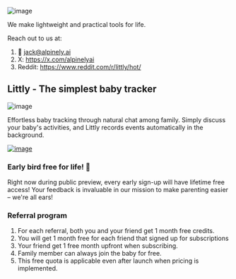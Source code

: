 ![image](https://github.com/user-attachments/assets/1b0cef08-f0bb-4ae2-a0f2-2c1ac934fe66)

We make lightweight and practical tools for life.

Reach out to us at:

1. 📮 <jack@alpinely.ai>
2. X: <https://x.com/alpinelyai>
3. Reddit: <https://www.reddit.com/r/littly/hot/>

## Littly - The simplest baby tracker

![image](https://github.com/user-attachments/assets/d581ed53-a852-4875-bb3a-d60c6b6f4407) 

Effortless baby tracking through natural chat among family. Simply discuss your baby's activities, and Littly records events automatically in the background.



[![image](https://github.com/user-attachments/assets/a38a8945-baac-4b15-8fde-a8dbf1e3345c)](https://apps.apple.com/us/app/littly-smart-baby-tracker/id6550890095)



### Early bird free for life! 🎉
Right now during public preview, every early sign-up will have lifetime free access! Your feedback is invaluable in our mission to make parenting easier – we're all ears!

### Referral program
1. For each referral, both you and your friend get 1 month free credits.
  2. You will get 1 month free for each friend that signed up for subscriptions
  3. Your friend get 1 free month upfront when subscribing.
4. Family member can always join the baby for free.
5. This free quota is applicable even after launch when pricing is implemented.


<!---
## Connecting to your audio books library
Self-service upload is coming soon! Before that feel free to ask <jack@alpinely.ai> to help you upload.

## How to get audio from libro.fm?
![image](https://github.com/jack2684/alpinely.ai/assets/1225301/9abbe9ee-4705-4015-9074-0faa6f053b23)

[libro.fm](https://libro.fm/) is a great platform that support mp3 download officically. Simply go to your library and download: [https://libro.fm/user/library ](https://libro.fm/user/library )

## How to get audio from audible?
![image](https://github.com/jack2684/alpinely.ai/assets/1225301/e7eb055b-b01f-477b-a257-fa90d9bf6b01)


There is free open-source tools like [Libation](https://github.com/rmcrackan/Libation) to download audio book mp3 + cue. Highly recommend it.


### Understanding DRM operation

Based on the search results, telling people about DRM removal tools is generally not considered illegal, but there are some important nuances to be aware of:

1. Providing information about DRM removal tools is typically protected as free speech. A U.S. judge ruled that it's not illegal to tell people about software that can strip DRM off e-books, as long as there's no intention to encourage copyright infringement[2].

2. However, actually creating or distributing tools specifically designed to circumvent DRM may be illegal in some jurisdictions under laws like the Digital Millennium Copyright Act (DMCA) in the U.S. or similar laws in other countries[1][3].

3. The legality of using DRM removal tools for personal use is somewhat of a gray area. In the U.S., removing DRM is often considered illegal under the DMCA, even for personal use. However, there are ongoing debates about fair use and format-shifting exceptions[1][3].

4. Laws can vary by country. For example, in the UK and Europe, removing DRM may be legal if done for legal reasons, such as to enable interoperability with other software[5].

5. While informing people about DRM removal tools isn't generally illegal, it's important to avoid actively encouraging copyright infringement or piracy[2].

In summary, while telling people about DRM removal tools is generally protected speech, it's advisable to be cautious about how the information is presented and to avoid promoting any illegal activities.

Citations:
[1] https://www.reddit.com/r/ebooks/comments/vu1iiw/is_it_illegal_to_remove_the_drm_off_of_a_kindle/
[2] https://www.engadget.com/2014-12-11-drm-stripping-software-not-illegal.html
[3] https://www.mobileread.com/forums/showthread.php?t=213833
[4] http://www.mindelscott.com/2022/10/25/is-it-legal-to-remove-drm-from-ebooks/
[5] https://www.virtualdj.com/forums/73656/General_Discussion/Is_it_illegal_to_use_DRM_Removal_tools__.html
-->
